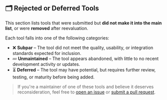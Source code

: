 ## 🗂️ Rejected or Deferred Tools

This section lists tools that were submitted but **did not make it into the main list**, or were **removed** after reevaluation.

Each tool falls into one of the following categories:

- ❌ **Subpar** – The tool did not meet the quality, usability, or integration standards expected for inclusion.  
- 💤 **Unmaintained** – The tool appears abandoned, with little to no recent development activity or updates.  
- ⏳ **Deferred** – The tool may have potential, but requires further review, testing, or maturity before being added.

> If you're a maintainer of one of these tools and believe it deserves reconsideration, feel free to [open an issue](https://github.com/mathewlewallen/awesome-tools/issues) or [submit a pull request](contributing.md).
